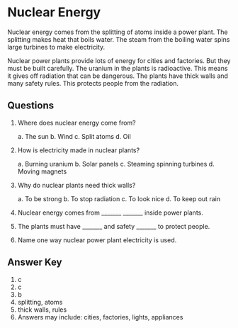 # Nuclear Energy

Nuclear energy comes from the splitting of atoms inside a power plant. The splitting makes heat that boils water. The steam from the boiling water spins large turbines to make electricity.

Nuclear power plants provide lots of energy for cities and factories. But they must be built carefully. The uranium in the plants is radioactive. This means it gives off radiation that can be dangerous. The plants have thick walls and many safety rules. This protects people from the radiation.

## Questions

1. Where does nuclear energy come from?

   a. The sun
   b. Wind
   c. Split atoms
   d. Oil

2. How is electricity made in nuclear plants?

   a. Burning uranium
   b. Solar panels
   c. Steaming spinning turbines
   d. Moving magnets

3. Why do nuclear plants need thick walls?

   a. To be strong
   b. To stop radiation
   c. To look nice
   d. To keep out rain

4. Nuclear energy comes from _______ _______ inside power plants.

5. The plants must have _______ and safety _______ to protect people.

6. Name one way nuclear power plant electricity is used.

## Answer Key

1. c
2. c
3. b
4. splitting, atoms
5. thick walls, rules
6. Answers may include: cities, factories, lights, appliances
